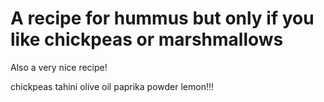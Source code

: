 # A recipe for hummus but only if you like chickpeas or marshmallows


Also a very nice recipe!

chickpeas
tahini
olive oil
paprika powder
lemon!!!

